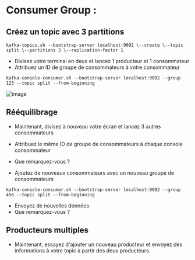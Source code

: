 # **Consumer Group :** 
## **Créez un topic avec 3 partitions**
```shell
kafka-topics.sh --bootstrap-server localhost:9092 \--create \--topic split \--partitions 3 \--replication-factor 1
```
- Divisez votre terminal en deux et lancez 1 producteur et 1 consommateur
- Attribuez un ID de groupe de consommateurs à votre consommateur
```shell
kafka-console-consumer.sh --bootstrap-server localhost:9092 --group 123 --topic split --from-beginning
```

![image](https://github.com/zineb-kplr/Kafka-Workshops-FR/assets/123749462/b18db1d0-f08f-478c-b922-c1b803c193cc)


## **Rééquilibrage**
- Maintenant, divisez à nouveau votre écran et lancez 3 autres consommateurs

- Attribuez le même ID de groupe de consommateurs à chaque console consommateur

- Que remarquez-vous ?

- Ajoutez de nouveaux consommateurs avec un nouveau groupe de consommateurs
```shell
kafka-console-consumer.sh --bootstrap-server localhost:9092 --group 456 --topic split --from-beginning
```
- Envoyez de nouvelles données
- Que remarquez-vous ?
## **Producteurs multiples**
- Maintenant, essayez d'ajouter un nouveau producteur et envoyez des informations à votre topic à partir des deux producteurs.
